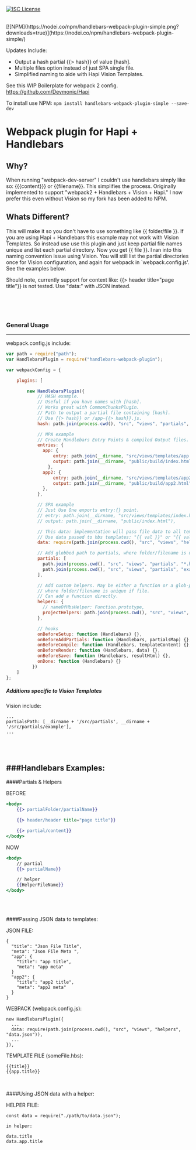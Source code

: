 [![ISC License](https://img.shields.io/npm/l/handlebars-webpack-plugin-simple.svg)](https://opensource.org/licenses/ISC)

<br />
[![NPM](https://nodei.co/npm/handlebars-webpack-plugin-simple.png?downloads=true)](https://nodei.co/npm/handlebars-webpack-plugin-simple/)

Updates Include:

* Output a hash partial {{> hash}} of value [hash].
* Multiple files option instead of just SPA single file.
* Simplified naming to aide with Hapi Vision Templates. 


See this WIP Boilerplate for webpack 2 config.  https://github.com/Devmonic/Hapi

To install use NPM: `npm install handlebars-webpack-plugin-simple --save-dev`


# Webpack plugin for Hapi + Handlebars

## Why?

When running "webpack-dev-server" I couldn't use handlebars simply like so: {{{content}}} or {{filename}}. This simplifies the process. Originally implemented to support "webpack2 + Handlebars + Vision + Hapi." 
I now prefer this even without Vision so my fork has been added to NPM. 


## Whats Different?

This will make it so you don't have to use something like {{ folder/file }}. If you are using Hapi + Handlebars this example may not work with Vision Templates. So instead use use this plugin and just keep partial file names unique and list each partial directory. Now you get {{ file }}. I ran into this naming convention issue using Vision. You will still list the partial directories once for Vision configuration,  and again for webpack in `webpack.config.js'. See the examples below.

Should note, currently support for context like: {{> header title="page title"}} is not tested. Use "data:" with JSON instead.

<br /><br /><br />

### General Usage
--------

webpack.config.js include:

```javascript
var path = require("path");
var HandlebarsPlugin = require("handlebars-webpack-plugin");

var webpackConfig = {

    plugins: [

        new HandlebarsPlugin({
            // HASH example.
            // Useful if you have names with [hash].
            // Works great with CommonChunksPlugin.
            // Path to output a partial file containing [hash].
            // Use {{> hash}} or /app-{{> hash}}.js.
            hash: path.join(process.cwd(), "src", "views", "partials", "hash.hbs"),

            // MPA example
            // Create Handlebars Entry Points & compiled Output files.
            entries: {
              app: {
                  entry: path.join(__dirname, "src/views/templates/app.hbs"),
                  output: path.join(__dirname, "public/build/index.html"),
                },
              app2: {
                  entry: path.join(__dirname, "src/views/templates/app2.hbs"),
                  output: path.join(__dirname, "public/build/app2.html"),
              },
            },

            // SPA example
            // Just Use One exports entry:{} point.
            // entry: path.join(__dirname, "src/views/templates/index.hbs"),
            // output: path.join(__dirname, "public/index.html"),

            // This data: implementation will pass file data to all templates.
            // Use data passed to hbs templates: "{{ val }}" or "{{ val.more }}"
            data: require(path.join(process.cwd(), "src", "views", "helpers", "data.json")),

            // Add globbed path to partials, where folder/filename is unique
            partials: [
              path.join(process.cwd(), "src", "views", "partials", "*.hbs"),
              path.join(process.cwd(), "src", "views", "partials", "example", "*.hbs"),
            ],

            // Add custom helpers. May be either a function or a glob-pattern,
            // where folder/filename is unique if file.
            // Can add a function directly.
            helpers: {
              // nameOfHbsHelper: Function.prototype,
              projectHelpers: path.join(process.cwd(), "src", "views", "helpers", "*.js")
            },

            // hooks
            onBeforeSetup: function (Handlebars) {},
            onBeforeAddPartials: function (Handlebars, partialsMap) {},
            onBeforeCompile: function (Handlebars, templateContent) {},
            onBeforeRender: function (Handlebars, data) {},
            onBeforeSave: function (Handlebars, resultHtml) {},
            onDone: function (Handlebars) {}
          })
    ]
};
```

##### Additions specific to Vision Templates

Vision include:
```
...
partialsPath: [__dirname + '/src/partials', __dirname + '/src/partials/example'],
...
```



<br /><br />
###Handlebars Examples:
----------


####Partials & Helpers

BEFORE
```hbs
<body>
    {{> partialFolder/partialName}}

    {{> header/header title="page title"}}

    {{> partial/content}}
</body>
```
NOW
```hbs
<body>
    // partial
    {{> partialName}}

    // helper
    {{HelperFileName}}
</body>
```

<br /><br />

####Passing JSON data to templates:


JSON FILE:
```
{
  "title": "Json File Title",
  "meta": "Json File Meta ",
  "app": {
    "title": "app title",
    "meta": "app meta"
  }
  "app2": {
    "title": "app2 title",
    "meta": "app2 meta"
  }
}
```

WEBPACK (webpack.config.js):

```
new HandlebarsPlugin({
  ...
  data: require(path.join(process.cwd(), "src", "views", "helpers", "data.json")),
  ...
}),
```

TEMPLATE FILE (someFile.hbs):

```
{{title}}
{{app.title}}
```

<br />

####Using JSON data with a helper:

HELPER FILE:

```
const data = require("./path/to/data.json");

in helper:

data.title
data.app.title
```
